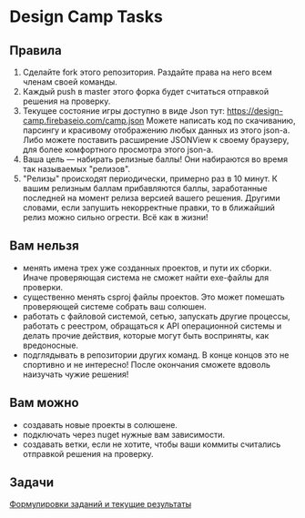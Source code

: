 # Design Camp Tasks

## Правила

1. Сделайте fork этого репозитория. Раздайте права на него всем членам своей команды.
2. Каждый push в master этого форка будет считаться отправкой решения на проверку.
3. Текущее состояние игры доступно в виде Json тут: https://design-camp.firebaseio.com/camp.json Можете написать код по скачиванию, парсингу и красивому отображению любых данных из этого json-а. Либо можете поставить расширение JSONView к своему браузеру, для более комфортного просмотра этого json-а.
4. Ваша цель — набирать релизные баллы! Они набираются во время так называемых "релизов".
5. "Релизы" происходят периодически, примерно раз в 10 минут. К вашим релизным баллам прибавляются баллы, заработанные последней на момент релиза версией вашего решения. 
Другими словами, если запушить некорректные правки, то в ближайший релиз можно сильно огрести. Всё как в жизни!

## Вам нельзя

* менять имена трех уже созданных проектов, и пути их сборки. Иначе проверяющая система не сможет найти exe-файлы для проверки.
* существенно менять csproj файлы проектов. Это может помешать проверяющей системе собрать ваш солюшен.
* работать с файловой системой, сетью, запускать другие процессы, работать с реестром, обращаться к API операционной системы и делать прочие действия, которые могут быть восприняты, как вредоносные.
* подглядывать в репозитории других команд. В конце концов это не спортивно и не интересно! После окончания сможете вдоволь наизучать чужие решения!

## Вам можно

* создавать новые проекты в солюшене.
* подключать через nuget нужные вам зависимости.
* создавать ветки, если не хотите, чтобы ваши коммиты считались отправкой решения на проверку.

## Задачи

[Формулировки заданий и текущие результаты](http://design-camp.github.io)
